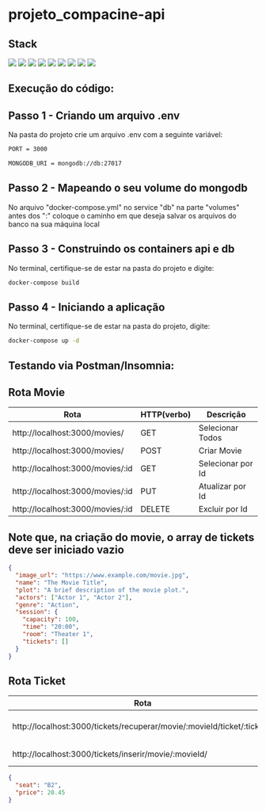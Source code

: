 # projeto_compacine-api

## Stack

<div align="left">
<img src="https://img.shields.io/badge/Node.js-339933.svg?style=for-the-badge&logo=nodedotjs&logoColor=white" />
<img src="https://img.shields.io/badge/MongoDB-47A248.svg?style=for-the-badge&logo=MongoDB&logoColor=white" />
<img src="https://img.shields.io/badge/Docker-2496ED.svg?style=for-the-badge&logo=Docker&logoColor=white" />
<img src="https://img.shields.io/badge/Postman-FF6C37.svg?style=for-the-badge&logo=Postman&logoColor=white" />
<img src="https://img.shields.io/badge/Express-000000.svg?style=for-the-badge&logo=Express&logoColor=white" />
<img src="https://img.shields.io/badge/JavaScript-F7DF1E.svg?style=for-the-badge&logo=JavaScript&logoColor=black" />
<img src="https://img.shields.io/badge/Mongoose-880000.svg?style=for-the-badge&logo=Mongoose&logoColor=white" />
<img src="https://img.shields.io/badge/Prettier-F7B93E.svg?style=for-the-badge&logo=Prettier&logoColor=black" />
<img src="https://img.shields.io/badge/EditorConfig-FEFEFE.svg?style=for-the-badge&logo=EditorConfig&logoColor=black" />
</div>

## Execução do código:

## Passo 1 - Criando um arquivo .env

Na pasta do projeto crie um arquivo .env com a seguinte variável:

```bash
PORT = 3000
```

```bash
MONGODB_URI = mongodb://db:27017
```

## Passo 2 - Mapeando o seu volume do mongodb

No arquivo "docker-compose.yml" no service "db" na parte "volumes"
antes dos ":" coloque o caminho em que deseja salvar os arquivos do banco na sua máquina local

## Passo 3 - Construindo os containers api e db

No terminal, certifique-se de estar na pasta do projeto e digite:

```bash
docker-compose build
```

## Passo 4 - Iniciando a aplicação

No terminal, certifique-se de estar na pasta do projeto, digite:

```bash
docker-compose up -d
```

## Testando via Postman/Insomnia:

## Rota Movie

| Rota                             | HTTP(verbo) | Descrição         |
| -------------------------------- | ----------- | ----------------- |
| http://localhost:3000/movies/    | GET         | Selecionar Todos  |
| http://localhost:3000/movies/    | POST        | Criar Movie       |
| http://localhost:3000/movies/:id | GET         | Selecionar por Id |
| http://localhost:3000/movies/:id | PUT         | Atualizar por Id  |
| http://localhost:3000/movies/:id | DELETE      | Excluir por Id    |

## Note que, na criação do movie, o array de tickets deve ser iniciado vazio

```json
{
  "image_url": "https://www.example.com/movie.jpg",
  "name": "The Movie Title",
  "plot": "A brief description of the movie plot.",
  "actors": ["Actor 1", "Actor 2"],
  "genre": "Action",
  "session": {
    "capacity": 100,
    "time": "20:00",
    "room": "Theater 1",
    "tickets": []
  }
}
```

## Rota Ticket

| Rota                                                                    | HTTP(verbo) | Descrição                |
| ----------------------------------------------------------------------- | ----------- | ------------------------ |
| http://localhost:3000/tickets/recuperar/movie/:movieId/ticket/:ticketId | GET         | Selecionar Ticket por id |
| http://localhost:3000/tickets/inserir/movie/:movieId/                   | POST        | Criar Movie              |

```json
{
  "seat": "B2",
  "price": 20.45
}
```
